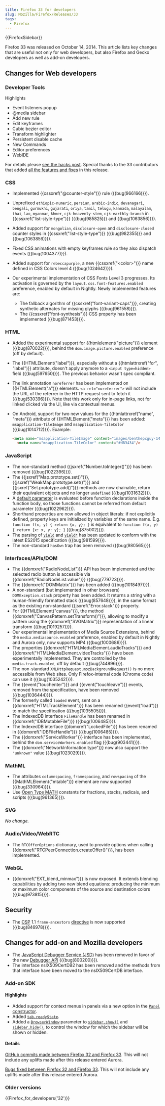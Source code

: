 ```yaml
---
title: Firefox 33 for developers
slug: Mozilla/Firefox/Releases/33
tags:
  - Firefox
---
```

{{FirefoxSidebar}}

Firefox 33 was released on October 14, 2014. This article lists key changes that are useful not only for web developers, but also Firefox and Gecko developers as well as add-on developers.

## Changes for Web developers

### Developer Tools

Highlights

- Event listeners popup
- @media sidebar
- Add new rule
- Edit keyframes
- Cubic bezier editor
- Transform highlighter
- Persistent disable cache
- New Commands
- Editor preferences
- WebIDE

For details please [see the hacks post](https://hacks.mozilla.org/2014/07/event-listeners-popup-media-sidebar-cubic-bezier-editor-more-firefox-developer-tools-episode-33/). Special thanks to the 33 contributors that added [all the features and fixes](https://mzl.la/1pGLFDs) in this release.

### CSS

- Implemented {{cssxref("@counter-style")}} rule ({{bug(966166)}}).
- Unprefixed `ethiopic-numeric`, `persian`, `arabic-indic`, `devanagari`, `bengali`, `gurmukhi`, `gujarati`, `oriya`, `tamil`, `telugu`, `kannada`, `malayalam`, `thai`, `lao`, `myanmar`, `khmer`, `cjk-heavenly-stem`, `cjk-earthly-branch` in {{cssxref("list-style-type")}} ({{bug(985825)}} and {{bug(1063856)}}).
- Added support for `mongolian`, `disclosure-open` and `disclosure-closed` counter styles in {{cssxref("list-style-type")}} ({{bug(982355)}} and {{bug(1063856)}}).
- Fixed CSS animations with empty keyframes rule so they also dispatch events ({{bug(1004377)}}).
- Added support for `rebeccapurple`, a new {{cssxref("&lt;color&gt;")}} name defined in CSS Colors level 4 ({{bug(1024642)}}).
- Our experimental implementation of CSS Fonts Level 3 progresses. Its activation is governed by the `layout.css.font-features.enabled` preference, enabled by default in Nightly. Newly implemented features are:

  - The fallback algorithm of {{cssxref("font-variant-caps")}}, creating synthetic alternates for missing glyphs ({{bug(961558)}}).
  - The {{cssxref("font-synthesis")}} CSS property has been implemented ({{bug(871453)}}).

### HTML

- Added the experimental support for {{htmlelement("picture")}} element ({{bug(870022)}}), behind the `dom.image.picture.enabled` preference (off by default).
- The {{HTMLElement("label")}}, especially without a {{htmlattrxref("for", "label")}} attribute, doesn't apply anymore to a `<input type=hidden>` field ({{bug(597650)}}). The previous behavior wasn't spec compliant.
- The link annotation `noreferrer` has been implemented on {{HTMLElement("a")}} elements. `<a rel="noreferrer">` will not include the URL of the referrer in the HTTP request sent to fetch it ({{bug(530396)}}). Note that this work only for in-page links, not for linked clicked via the UI, like via contextual menus.
- On Android, support for two new values for the {{htmlattrxref("name", "meta")}} attribute of {{HTMLElement("meta")}} has been added: `msapplication-TileImage` and `msapplication-TileColor` ({{bug(1014712)}}). Example:

  ```html
  <meta name="msapplication-TileImage" content="images/benthepcguy-144.png"/>
    <meta name="msapplication-TileColor" content="#d83434"/>
  ```

### JavaScript

- The non-standard method {{jsxref("Number.toInteger()")}} has been removed ({{bug(1022396)}}).
- The {{jsxref("Map.prototype.set()")}}, {{jsxref("WeakMap.prototype.set()")}} and {{jsxref("Set.prototype.add()")}} methods are now chainable, return their equivalent objects and no longer `undefined` ({{bug(1031632)}}).
- A [default parameter](/en-US/docs/Web/JavaScript/Reference/Functions/Default_parameters) is evaluated before function declarations inside the function body, so those functions cannot be referred from default parameter ({{bug(1022962)}}).
- Shorthand properties are now allowed in object literals: if not explicitly defined, property keys are initialized by variables of the same name. E.g. `function f(x, y) { return {x, y}; }` is equivalent to `function f(x, y) { return {x: x, y: y}; }` ({{bug(875002)}}).
- The parsing of [`yield`](/en-US/docs/Web/JavaScript/Reference/Operators/yield) and [`yield*`](/en-US/docs/Web/JavaScript/Reference/Operators/yield*) has been updated to conform with the latest ES2015 specification ({{bug(981599)}}).
- The non-standard `hasOwn` trap has been removed ({{bug(980565)}}).

### Interfaces/APIs/DOM

- The {{domxref("RadioNodeList")}} API has been implemented and the selected radio button is accessible via {{domxref("RadioNodeList.value")}} ({{bug(779723)}}).
- The {{domxref("DOMMatrix")}} has been added ({{bug(1018497)}}).
- A non-standard (but implemented in other browsers) `DOMException.stack` property has been added. It returns a string with a human-friendly formatted stack ({{bug(857648)}}), in the same format as the existing non-standard {{jsxref("Error.stack")}} property.
- For {{HTMLElement("canvas")}}, the method {{domxref("CanvasPattern.setTransform()")}}, allowing to modify a pattern using the {{domxref("SVGMatrix")}} representation of a linear transform ({{bug(1019257)}}).
- Our experimental implementation of Media Source Extensions, behind the `media.mediasource.enabled` preference, enabled by default in Nightly and Aurora only, now supports MP4 ({{bug(1000686)}}).
- The properties {{domxref("HTMLMediaElement.audioTracks")}} and {{domxref("HTMLMediaElement.videoTracks")}} have been experimentally implemented. They are controlled by the `media.track.enabled`, off by default ({{bug(744896)}}).
- The non-standard `XMLHttpRequest.mozBackgroundRequest()` is no more accessible from Web sites. Only Firefox-internal code (Chrome code) can use it ({{bug(1035242)}}).
- The {{event("touchenter")}} and {{event("touchleave")}} events, removed from the specification, have been removed ({{bug(1036444)}}).
- The formerly called `loaded` event, sent on a {{domxref("HTMLTrackElement")}} has been renamed {{event("load")}} to match the specification ({{bug(1035505)}}).
- The IndexedDB interface `FileHandle` has been renamed in {{domxref("IDBMutableFile")}} ({{bug(1006485)}}).
- The IndexedDB interface {{domxref("LockedFile")}} has been renamed in {{domxref("IDBFileHandle")}} ({{bug(1006485)}}).
- The {{domxref("ServiceWorker")}} interface has been implemented, behind the `dom.serviceWorkers.enabled` flag ({{bug(903441)}}).
- The {{domxref("NetworkInformation.type")}} now also support the `"unknown"` value ({{bug(1023029)}}).

### MathML

- The attributes `columnspacing`, `framespacing`, and `rowspacing` of the {{MathMLElement("mtable")}} element are now supported ({{bug(330964)}}).
- Use [Open Type MATH](https://wiki.mozilla.org/MathML:Open_Type_MATH_Table#Implementation_Status) constants for fractions, stacks, radicals, and scripts ({{bug(961365)}}).

### SVG

_No change._

### Audio/Video/WebRTC

- The `RTCOfferOptions` dictionary, used to provide options when calling {{domxref("RTCPeerConnection.createOffer()")}}, has been implemented.

### WebGL

- {{domxref("EXT_blend_minmax")}} is now exposed. It extends blending capabilities by adding two new blend equations: producing the minimum or maximum color components of the source and destination colors ({{bug(973815)}}).

## Security

- The [CSP](/en-US/docs/Web/HTTP/CSP) 1.1 `frame-ancestors` [directive](/en-US/docs/Web/HTTP/Headers/Content-Security-Policy) is now supported ({{bug(846978)}}).

## Changes for add-on and Mozilla developers

- The [JavaScript Debugger Service (JSD)](/en-US/docs/Mozilla/Add-ons/Code_snippets/JavaScript_Debugger_Service) has been removed in favor of the new [Debugger API](/en-US/docs/Tools/Debugger-API) ({{bug(800200)}}).
- The interface nsIX509CertDB2 has been removed and the methods from that interface have been moved to the nsIX509CertDB interface.

### Add-on SDK

#### Highlights

- Added support for context menus in panels via a new option in the [`Panel` constructor](</en-US/docs/Mozilla/Add-ons/SDK/High-Level_APIs/panel#panel(options)>).
- Added [`tab.readyState`](/en-US/docs/Mozilla/Add-ons/SDK/High-Level_APIs/tabs#readystate).
- Added a [`BrowserWindow`](/en-US/docs/Mozilla/Add-ons/SDK/High-Level_APIs/windows#browserwindow) parameter to [`sidebar.show()`](</en-US/docs/Mozilla/Add-ons/SDK/Low-Level_APIs/ui_sidebar#show(window)>) and [`sidebar.hide()`](</en-US/docs/Mozilla/Add-ons/SDK/Low-Level_APIs/ui_sidebar#hide(window)>), to control the window for which the sidebar will be shown or hidden.

#### Details

[GitHub commits made between Firefox 32 and Firefox 33](https://github.com/mozilla/addon-sdk/compare/firefox32...firefox33). This will not include any uplifts made after this release entered Aurora.

[Bugs fixed between Firefox 32 and Firefox 33](https://bugzilla.mozilla.org/buglist.cgi?resolution=FIXED&chfieldto=2014-07-21&chfield=resolution&query_format=advanced&chfieldfrom=2014-06-09&chfieldvalue=FIXED&bug_status=RESOLVED&bug_status=VERIFIED&bug_status=CLOSED&product=Add-on%20SDK&list_id=10493962). This will not include any uplifts made after this release entered Aurora.

### Older versions

{{Firefox_for_developers('32')}}

